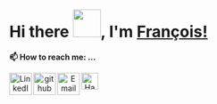 # Hi there <img src="https://media.giphy.com/media/5HyXGsoFzXWPKFx07j/giphy.gif" width="50" draggable="false" />, I'm [François!](https://www.linkedin.com/in/francoisadham/)

**📫 How to reach me: ...**

<div align="center">

<a href="https://www.linkedin.com/in/francoisadham/"><img align="left" alt="LinkedIn" width="40px" src="https://upload.wikimedia.org/wikipedia/commons/thumb/e/e9/Linkedin_icon.svg/1200px-Linkedin_icon.svg.png" draggable="false"> </a>

<a href="https://github.com/Francois-Adham/">
  <img align="left" alt="github" width="40px" src="https://github.githubassets.com/images/modules/logos_page/Octocat.png" draggable="false"> </a>

<a href="mailto:francoisadham6@gmail.com">
  <img align="left" alt="Email" width="40px" src="https://upload.wikimedia.org/wikipedia/commons/4/4e/Gmail_Icon.png" draggable="false"> </a>

<a href="https://www.hackerrank.com/francoisadham6">
  <img align="left" alt="HackerRank" width="30px" src="https://assets.brandfolder.com/y9ol94wb/v/331198/view@2x.png?v=1591971279" draggable="false"> </a>

</div>
<br />
<br />
<br />

<!--
**Francois-Adham/Francois-Adham** is a ✨ _special_ ✨ repository because its `README.md` (this file) appears on your GitHub profile.

Here are some ideas to get you started:

- 🔭 I’m currently working on ...
- 🌱 I’m currently learning ...
- 👯 I’m looking to collaborate on ...
- 🤔 I’m looking for help with ...
- 💬 Ask me about ...
- 📫 How to reach me: ...
- 😄 Pronouns: ...
- ⚡ Fun fact: ...
-->
